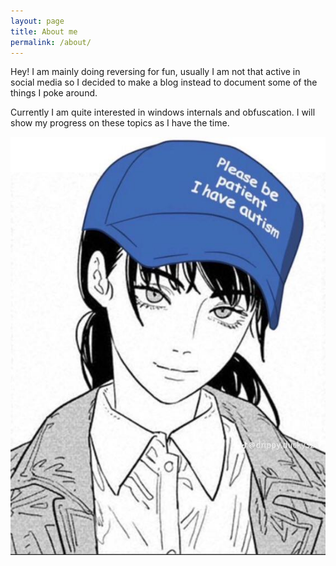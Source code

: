 ```yaml
---
layout: page
title: About me
permalink: /about/
---
```


Hey! I am mainly doing reversing for fun, usually I am not that active in social media so I decided to make a blog instead to document some
of the things I poke around.

Currently I am quite interested in windows internals and obfuscation. I will show my progress on these topics as I have the time. 

![My live representation](/assets/images/autistic_gang.jpg)
